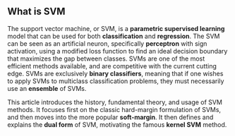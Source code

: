 ## What is SVM

The support vector machine, or SVM, is a **parametric supervised learning** model that can be used for both **classification** and **regression**. The SVM can be seen as an artificial neuron, specifically **perceptron** with sign activation, using a modified loss function to find an ideal decision boundary that maximizes the gap between classes. SVMs are one of the most efficient methods available, and are competitive with the current cutting edge. SVMs are exclusively **binary classifiers**, meaning that if one wishes to apply SVMs to multiclass classification problems, they must necessarily use an **ensemble** of SVMs.


This article introduces the history,  fundamental theory, and usage of SVM methods. It focuses first on the classic hard-margin formulation of SVMs, and then moves into the more popular **soft-margin**. It then defines and explains the **dual form** of SVM, motivating the famous **kernel SVM** method.
